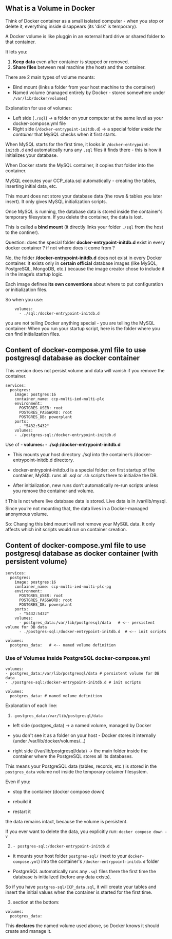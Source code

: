 ## What is a Volume in Docker

Think of Docker container as a small isolated computer - when you stop or delete it, everything inside disappears (its 'disk' is temporary).

A Docker volume is like pluggin in an external hard drive or shared folder to that container.

It lets you:

1. **Keep data** even after container is stopped or removed.
2. **Share files** between real machine (the host) and the container.

There are 2 main types of volume mounts:

- Bind mount (links a folder from your host machine to the container)
- Named volume (managed entirely by Docker - stored somewhere under `/var/lib/docker/volumes`)

Explanation for use of volumes:

- Left side (`./sql`) -> a folder on your computer at the same level as your docker-compose.yml file
- Right side (`/docker-entrypoint-initdb.d`) -> a special folder *inside the container* that MySQL checks when it first starts.

When MySQL starts for the first time, it looks in `/docker-entrypoint-initdb.d` and automatically runs any `.sql` files it finds there - this is how it initializes your database.

When Docker starts the MySQL container, it copies that folder into the container.

MySQL executes your CCP_data.sql automatically - creating the tables, inserting initial data, etc.

This mount does not store your database data (the rows & tables you later insert). It only gives MySQL initialization scripts.

Once MySQL is running, the database data is stored inside the container's temporary filesystem. If you delete the container, the data is lost.

This is called a **bind mount** (it directly links your folder `./sql` from the host to the continer).

Question:  does the special folder **docker-entrypoint-initdb.d** exist in every docker container ? if not where does it come from ?

No, the folder **/docker-entrypoint-initdb.d** does not exist in every Docker container.
It exists only in **certain official** database images (like MySQL, PostgreSQL, MongoDB, etc.) because the image creator chose to include it in the image’s startup logic. 

Each image defines **its own conventions** about where to put configuration or initialization files.

So when you use:
```
    volumes:
      - ./sql:/docker-entrypoint-initdb.d
```
you are not telling Docker anything special - you are telling the MySQL container:
When you run your startup script, here is the folder where you can find initialization files.



## Content of docker-compose.yml file to use postgresql database as docker container 

This version does not persist volume and data will vanish if you remove the container.


```
services:
  postgres:
    image: postgres:16
    container_name: ccp-multi-ied-multi-plc
    environment:
      POSTGRES_USER: root
      POSTGRES_PASSWORD: root
      POSTGRES_DB: powerplant
    ports:
      - "5432:5432"
    volumes:
    - ./postgres-sql:/docker-entrypoint-initdb.d

```

Use of 
**- volumes:**
  **- ./sql:/docker-entrypoint-initdb.d**

- This mounts your host directory ./sql into the container’s /docker-entrypoint-initdb.d directory.

- docker-entrypoint-initdb.d is a special folder: on first startup of the container, MySQL runs all .sql or .sh scripts there to initialize the DB.

- After initialization, new runs don’t automatically re-run scripts unless you remove the container and volume.

❗ This is not where live database data is stored. Live data is in /var/lib/mysql. Since you’re not mounting that, the data lives in a Docker-managed anonymous volume.

So: Changing this bind mount will not remove your MySQL data. It only affects which init scripts would run on container creation.



## Content of docker-compose.yml file to use postgresql database as docker container (with persistent volume)
```
services:
  postgres:
    image: postgres:16
    container_name: ccp-multi-ied-multi-plc-pg
    environment:
      POSTGRES_USER: root
      POSTGRES_PASSWORD: root
      POSTGRES_DB: powerplant
    ports:
      - "5432:5432"
    volumes:
      - postgres_data:/var/lib/postgresql/data   # <-- persistent volume for DB data
      - ./postgres-sql:/docker-entrypoint-initdb.d  # <-- init scripts

volumes:
  postgres_data:   # <-- named volume definition
```


### Use of Volumes inside PostgreSQL docker-compose.yml

```
volumes:
- postgres_data:/var/lib/postgresql/data # persistent volume for DB data
- ./postgres-sql:/docker-entrypoint-initdb.d # init scripts

volumes:
  postgres_data: # named volume definition 
```

Explanation of each line:

1. `-postgres_data:/var/lib/postgresql/data`

- left side (postgres_data) -> a named volume, managed by Docker

 - you don't see it as a folder on your host - Docker stores it internally (under /var/lib/docker/volumes/...)

- right side (/var/lib/postgresql/data) -> the main folder inside the container where the PostgreSQL stores all its databases.

This means your PostgreSQL data (tables, records, etc.) is stored in the `postgres_data` volume not inside the temporary cotainer filesystem.

Even if you:

- stop the container (docker compose down)

- rebuild it

- restart it

the data remains intact, because the volume is persistent.

If you ever want to delete the data, you explicitly run:
`docker compose down -v`

2. `- postgres-sql:/docker-entrypoint-initdb.d`

- it mounts your host folder `postgres-sql/` (next to your `docker-compose.yml`) into the container's `/docker-entrypoint-initdb.d` folder

- PostgreSQL automatically runs any `.sql` files there the first time the database is initialized (before any data exists).

So if you have `postgres-sql/CCP_data.sql`, it will create your tables and insert the initial values when the container is started for the first time.

3. section at the bottom:
```
volumes:
  postgres_data:
```

This **declares** the named volume used above, so Docker knows it should create and manage it.
